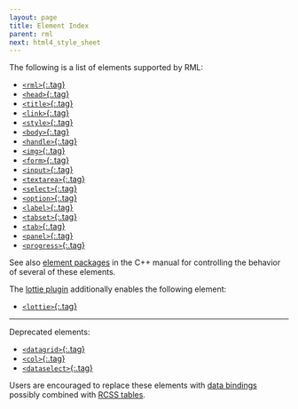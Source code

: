 ```yaml
---
layout: page
title: Element Index
parent: rml
next: html4_style_sheet
---
```


The following is a list of elements supported by RML:

- [`<rml>`{:.tag}](documents.html#rml)
- [`<head>`{:.tag}](documents.html#head)
- [`<title>`{:.tag}](documents.html#title)
- [`<link>`{:.tag}](documents.html#link)
- [`<style>`{:.tag}](style_sheets.html#style)
- [`<body>`{:.tag}](documents.html#body)
- [`<handle>`{:.tag}](controls.html#handle)
- [`<img>`{:.tag}](images.html#img)
- [`<form>`{:.tag}](forms.html#form)
- [`<input>`{:.tag}](forms.html#input)
- [`<textarea>`{:.tag}](forms.html#textarea)
- [`<select>`{:.tag}](forms.html#select)
- [`<option>`{:.tag}](forms.html#option)
- [`<label>`{:.tag}](forms.html#label)
- [`<tabset>`{:.tag}](controls.html#tabset)
- [`<tab>`{:.tag}](controls.html#tab)
- [`<panel>`{:.tag}](controls.html#panel)
- [`<progress>`{:.tag}](data_display.html#progress)

See also [element packages]({{"pages/cpp_manual/element_packages.html"|relative_url}}) in the C++ manual for controlling the behavior of several of these elements.

The [lottie plugin](../cpp_manual/lottie.html) additionally enables the following element:

- [`<lottie>`{:.tag}](../cpp_manual/lottie.html)

---

Deprecated elements:

- [`<datagrid>`{:.tag}](deprecated.html#datagrid)
- [`<col>`{:.tag}](deprecated.html#col)
- [`<dataselect>`{:.tag}](deprecated.html#dataselect)

Users are encouraged to replace these elements with [data bindings](../data_bindings.html) possibly combined with [RCSS tables](../rcss/tables.html).
